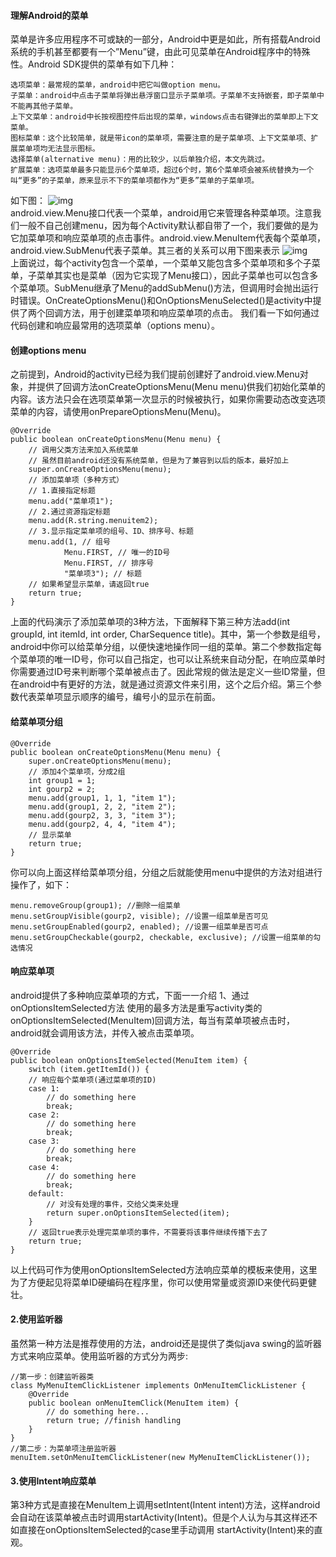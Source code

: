 #### 理解Android的菜单
菜单是许多应用程序不可或缺的一部分，Android中更是如此，所有搭载Android系统的手机甚至都要有一个”Menu”键，由此可见菜单在Android程序中的特殊性。Android SDK提供的菜单有如下几种：
```  
选项菜单：最常规的菜单，android中把它叫做option menu。
子菜单：android中点击子菜单将弹出悬浮窗口显示子菜单项。子菜单不支持嵌套，即子菜单中不能再其他子菜单。
上下文菜单：android中长按视图控件后出现的菜单，windows点击右键弹出的菜单即上下文菜单。
图标菜单：这个比较简单，就是带icon的菜单项，需要注意的是子菜单项、上下文菜单项、扩展菜单项均无法显示图标。
选择菜单(alternative menu)：用的比较少，以后单独介绍，本文先跳过。
扩展菜单：选项菜单最多只能显示6个菜单项，超过6个时，第6个菜单项会被系统替换为一个叫“更多”的子菜单，原来显示不下的菜单项都作为“更多”菜单的子菜单项。
```
如下图：
![img](http://emanual.github.io/md-android/img/view_menu/02_menu.png)    
android.view.Menu接口代表一个菜单，android用它来管理各种菜单项。注意我们一般不自己创建menu，因为每个Activity默认都自带了一个，我们要做的是为它加菜单项和响应菜单项的点击事件。android.view.MenuItem代表每个菜单项，android.view.SubMenu代表子菜单。其三者的关系可以用下图来表示
![img](http://emanual.github.io/md-android/img/view_menu/02_menu2.png)  
上面说过，每个activity包含一个菜单，一个菜单又能包含多个菜单项和多个子菜单，子菜单其实也是菜单（因为它实现了Menu接口），因此子菜单也可以包含多个菜单项。SubMenu继承了Menu的addSubMenu()方法，但调用时会抛出运行时错误。OnCreateOptionsMenu()和OnOptionsMenuSelected()是activity中提供了两个回调方法，用于创建菜单项和响应菜单项的点击。
我们看一下如何通过代码创建和响应最常用的选项菜单（options menu）。
#### 创建options menu
之前提到，Android的activity已经为我们提前创建好了android.view.Menu对象，并提供了回调方法onCreateOptionsMenu(Menu menu)供我们初始化菜单的内容。该方法只会在选项菜单第一次显示的时候被执行，如果你需要动态改变选项菜单的内容，请使用onPrepareOptionsMenu(Menu)。
```  
@Override
public boolean onCreateOptionsMenu(Menu menu) {
	// 调用父类方法来加入系统菜单
	// 虽然目前android还没有系统菜单，但是为了兼容到以后的版本，最好加上
	super.onCreateOptionsMenu(menu);
	// 添加菜单项（多种方式）
	// 1.直接指定标题
	menu.add("菜单项1");
	// 2.通过资源指定标题
	menu.add(R.string.menuitem2);
	// 3.显示指定菜单项的组号、ID、排序号、标题
	menu.add(1, // 组号
			Menu.FIRST, // 唯一的ID号
			Menu.FIRST, // 排序号
			"菜单项3"); // 标题
	// 如果希望显示菜单，请返回true
	return true;
}
```
上面的代码演示了添加菜单项的3种方法，下面解释下第三种方法add(int groupId, int itemId, int order, CharSequence title)。其中，第一个参数是组号，android中你可以给菜单分组，以便快速地操作同一组的菜单。第二个参数指定每个菜单项的唯一ID号，你可以自己指定，也可以让系统来自动分配，在响应菜单时你需要通过ID号来判断哪个菜单被点击了。因此常规的做法是定义一些ID常量，但在android中有更好的方法，就是通过资源文件来引用，这个之后介绍。第三个参数代表菜单项显示顺序的编号，编号小的显示在前面。
#### 给菜单项分组
```  
@Override
public boolean onCreateOptionsMenu(Menu menu) {
	super.onCreateOptionsMenu(menu);
	// 添加4个菜单项，分成2组
	int group1 = 1;
	int gourp2 = 2;
	menu.add(group1, 1, 1, "item 1");
	menu.add(group1, 2, 2, "item 2");
	menu.add(gourp2, 3, 3, "item 3");
	menu.add(gourp2, 4, 4, "item 4");
	// 显示菜单
	return true;
}
```
你可以向上面这样给菜单项分组，分组之后就能使用menu中提供的方法对组进行操作了，如下：
```  
menu.removeGroup(group1); //删除一组菜单
menu.setGroupVisible(gourp2, visible); //设置一组菜单是否可见
menu.setGroupEnabled(gourp2, enabled); //设置一组菜单是否可点
menu.setGroupCheckable(gourp2, checkable, exclusive); //设置一组菜单的勾选情况 
```
#### 响应菜单项
android提供了多种响应菜单项的方式，下面一一介绍
1、通过onOptionsItemSelected方法
使用的最多方法是重写activity类的 onOptionsItemSelected(MenuItem)回调方法，每当有菜单项被点击时，android就会调用该方法，并传入被点击菜单项。
```  
@Override
public boolean onOptionsItemSelected(MenuItem item) {
	switch (item.getItemId()) {
	// 响应每个菜单项(通过菜单项的ID)
	case 1:
		// do something here
		break;
	case 2:
		// do something here
		break;
	case 3:
		// do something here
		break;
	case 4:
		// do something here
		break;
	default:
		// 对没有处理的事件，交给父类来处理
		return super.onOptionsItemSelected(item);
	}
	// 返回true表示处理完菜单项的事件，不需要将该事件继续传播下去了
	return true;
}
```
以上代码可作为使用onOptionsItemSelected方法响应菜单的模板来使用，这里为了方便起见将菜单ID硬编码在程序里，你可以使用常量或资源ID来使代码更健壮。
#### 2.使用监听器
虽然第一种方法是推荐使用的方法，android还是提供了类似java swing的监听器方式来响应菜单。使用监听器的方式分为两步:
```  
//第一步：创建监听器类
class MyMenuItemClickListener implements OnMenuItemClickListener {
	@Override
	public boolean onMenuItemClick(MenuItem item) {
		// do something here...
		return true; //finish handling
	}
}
//第二步：为菜单项注册监听器
menuItem.setOnMenuItemClickListener(new MyMenuItemClickListener()); 
```
#### 3.使用Intent响应菜单     
第3种方式是直接在MenuItem上调用setIntent(Intent intent)方法，这样android会自动在该菜单被点击时调用startActivity(Intent)。但是个人认为与其这样还不如直接在onOptionsItemSelected的case里手动调用 startActivity(Intent)来的直观。